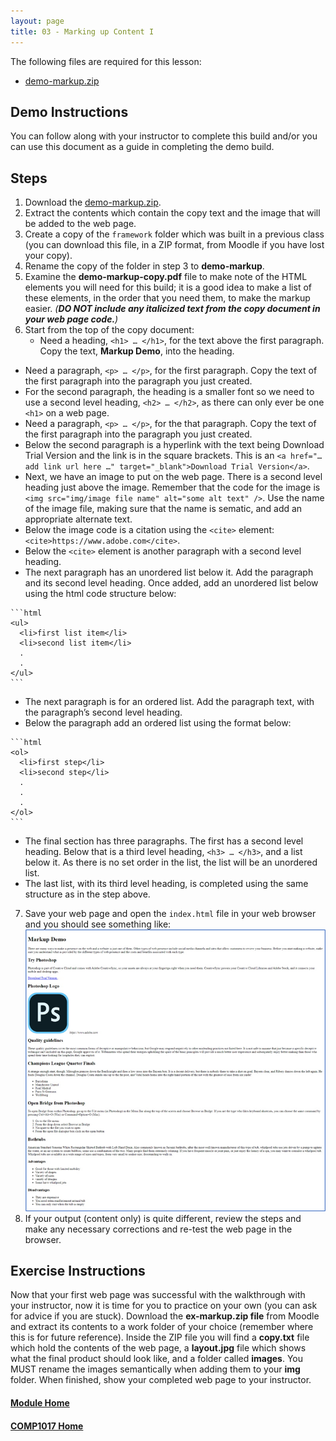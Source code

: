 ```yaml
---
layout: page
title: 03 - Marking up Content I
---
```

The following files are required for this lesson:

* [demo-markup.zip](files/demo-markup.zip)

## Demo Instructions
You can follow along with your instructor to complete this build and/or you can use this document as a guide in completing the demo build.

## Steps
1. Download the [demo-markup.zip](files/demo-markup.zip).
2. Extract the contents which contain the copy text and the image that will be added to the web page.
3.	Create a copy of the <code>framework</code> folder which was built in a previous class (you can download this file, in a ZIP format, from Moodle if you have lost your copy).
4.	Rename the copy of the folder in step 3 to **demo-markup**.
5.	Examine the **demo-markup-copy.pdf** file to make note of the HTML elements you will need for this build; it is a good idea to make a list of these elements, in the order that you need them, to make the markup easier. _(**DO NOT include any italicized text from the copy document in your web page code.**)_
6.	Start from the top of the copy document:<br>
    *  Need a heading, `<h1> … </h1>`, for the text above the first paragraph. Copy the text, **Markup Demo**, into the heading.
   *  Need a paragraph, `<p> … </p>`, for the first paragraph. Copy the text of the first paragraph into the paragraph you just created.
   *  For the second paragraph, the heading is a smaller font so we need to use a second level heading, `<h2> … </h2>`, as there can only ever be one `<h1>` on a web page.
   *  Need a paragraph, `<p> … </p>`, for the that paragraph. Copy the text of the first paragraph into the paragraph you just created.
   *  Below the second paragraph is a hyperlink with the text being Download Trial Version and the link is in the square brackets. This is an `<a href="…add link url here …" target="_blank">Download Trial Version</a>`.
   *  Next, we have an image to put on the web page. There is a second level heading just above the image. Remember that the code for the image is `<img src="img/image file name" alt="some alt text" />`. Use the name of the image file, making sure that the name is sematic, and add an appropriate alternate text.
   *  Below the image code is a citation using the `<cite>` element: `<cite>https://www.adobe.com</cite>`.
   *  Below the `<cite>` element is another paragraph with a second level heading.
   *  The next paragraph has an unordered list below it. Add the paragraph and its second level heading. Once added, add an unordered list below using the html code structure below:<br>
    
    ```html
    <ul>
      <li>first list item</li>
      <li>second list item</li>
      .
      .
    </ul>
    ```

   *  The next paragraph is for an ordered list. Add the paragraph text, with the paragraph’s second level heading.
   *  Below the paragraph add an ordered list using the format below:<br>

    ```html
    <ol>
      <li>first step</li>
      <li>second step</li>
      .
      .
      .
    </ol>
    ```

   *  The final section has three paragraphs. The first has a second level heading. Below that is a third level heading, `<h3> … </h3>`, and a list below it. As there is no set order in the list, the list will be an unordered list.
   *  The last list, with its third level heading, is completed using the same structure as in the step above.
7. Save your web page and open the <code>index.html</code> file in your web browser and you should see something like:<br>
![lesson3_output.jpg](files/lesson3_output.jpg)
8.	If your output (content only) is quite different, review the steps and make any necessary corrections and re-test the web page in the browser.

## Exercise Instructions
Now that your first web page was successful with the walkthrough with your instructor, now it is time for you to practice on your own (you can ask for advice if you are stuck). Download the **ex-markup.zip file** from Moodle and extract its contents to a work folder of your choice (remember where this is for future reference). Inside the ZIP file you will find a **copy.txt** file which hold the contents of the web page, a **layout.jpg** file which shows what the final product should look like, and a folder called **images**. You MUST rename the images semantically when adding them to your **img** folder. When finished, show your completed web page to your instructor.

#### [Module Home](../)
#### [COMP1017 Home](../../)